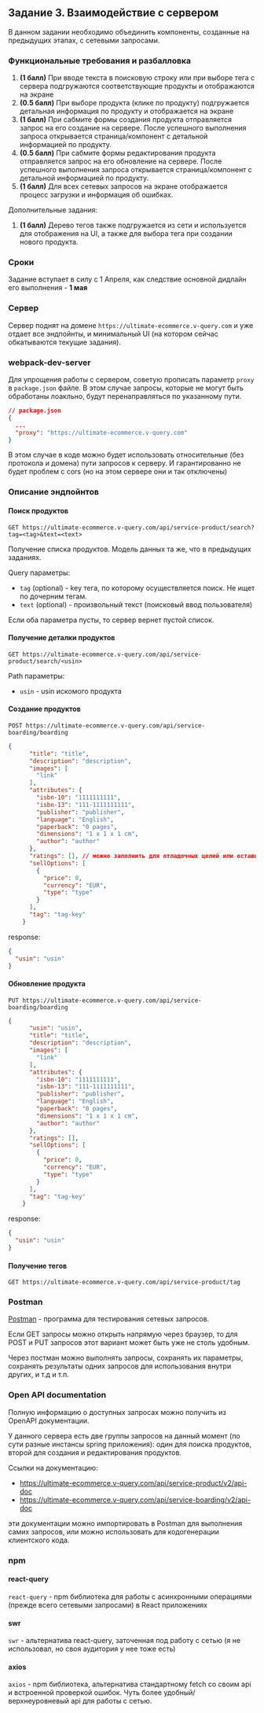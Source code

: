 ## Задание 3. Взаимодействие с сервером

В данном задании необходимо объединить компоненты, созданные на предыдущих этапах, 
с сетевыми запросами.

### Функциональные требования и разбалловка

1) **(1 балл)** При вводе текста в поисковую строку или при выборе тега с сервера подгружаются соответствующие продукты и отображаются на экране
2) **(0.5 балл)** При выборе продукта (клике по продукту) подгружается детальная информация по продукту и отображается на экране
3) **(1 балл)** При сабмите формы создания продукта отправляется запрос на его создание на сервере. После успешного выполнения запроса открывается страница/компонент с детальной информацией по продукту.
4) **(0.5 балл)** При сабмите формы редактирования продукта отправляется запрос на его обновление на сервере. После успешного выполнения запроса открывается страница/компонент с детальной информацией по продукту.
5) **(1 балл)** Для всех сетевых запросов на экране отображается процесс загрузки и информация об ошибках.

Дополнительные задания:

1) **(1 балл)** Дерево тегов также подгружается из сети и используется для отображения на UI, а также для выбора тега при создании нового продукта.

### Сроки

Задание вступает в силу с 1 Апреля, как следствие основной дидлайн его выполнения - **1 мая**

### Сервер

Сервер поднят на домене `https://ultimate-ecommerce.v-query.com` и уже отдает все эндпойнты, 
и минимальный UI (на котором сейчас обкатываются текущие задания).

### webpack-dev-server

Для упрощения работы с сервером, советую прописать параметр `proxy` в `package.json` файле.
В этом случае запросы, которые не могут быть обработаны лоакльно, будут перенаправляться по 
указанному пути.

```json
// package.json
{
  ...
  "proxy": "https://ultimate-ecommerce.v-query.com"      
}
```

В этом случае в коде можно будет использовать относительные (без протокола и домена) пути
запросов к серверу. И гарантированно не будет проблем с cors (но на этом сервере они и так 
отключены)

### Описание эндпойнтов

#### Поиск продуктов

`GET https://ultimate-ecommerce.v-query.com/api/service-product/search?tag=<tag>&text=<text>`

Получение списка продуктов. Модель данных та же, что в предыдущих заданиях.

Query параметры:
- `tag` (optional) - key тега, по которому осуществляется поиск. Не ищет по дочерним тегам.
- `text` (optional) - произвольный текст (поисковый ввод пользователя)

Если оба параметра пусты, то сервер вернет пустой список.

#### Получение деталки продуктов

`GET https://ultimate-ecommerce.v-query.com/api/service-product/search/<usin>`

Path параметры:
- `usin` - usin искомого продукта

#### Создание продуктов

`POST https://ultimate-ecommerce.v-query.com/api/service-boarding/boarding`

```json
{
      "title": "title",
      "description": "description",
      "images": [
        "link"
      ],
      "attributes": {
        "isbn-10": "1111111111",
        "isbn-13": "111-1111111111",
        "publisher": "publisher",
        "language": "English",
        "paperback": "0 pages",
        "dimensions": "1 x 1 x 1 cm",
        "author": "author"
      },
      "ratings": [], // можно заполнить для отладочных целей или оставить пустым
      "sellOptions": [
        {
          "price": 0,
          "currency": "EUR",
          "type": "type"
        }
      ],
      "tag": "tag-key"
    }
```

response:
```json
{
  "usin": "usin"
}
```

#### Обновление продукта

`PUT https://ultimate-ecommerce.v-query.com/api/service-boarding/boarding`

```json
{
      "usin": "usin",
      "title": "title",
      "description": "description",
      "images": [
        "link"
      ],
      "attributes": {
        "isbn-10": "1111111111",
        "isbn-13": "111-1111111111",
        "publisher": "publisher",
        "language": "English",
        "paperback": "0 pages",
        "dimensions": "1 x 1 x 1 cm",
        "author": "author"
      },
      "ratings": [],
      "sellOptions": [
        {
          "price": 0,
          "currency": "EUR",
          "type": "type"
        }
      ],
      "tag": "tag-key"
    }
```

response:
```json
{
  "usin": "usin"
}
```

#### Получение тегов

`GET https://ultimate-ecommerce.v-query.com/api/service-product/tag
`

### Postman

[Postman](https://www.postman.com/) - программа для тестирования сетевых запросов.

Если GET запросы можно открыть напрямую через браузер, то для POST и PUT запросов
этот вариант может быть уже не столь удобным.

Через постман можно выполнять запросы, сохранять их параметры, сохранять 
результаты одних запросов для использования внутри других, и т.д и т.п.

### Open API documentation

Полную информацию о доступных запросах можно получить из OpenAPI документации.

У данного сервера есть две группы запросов на данный момент (по сути разные инстансы 
spring приложения): один для поиска продуктов, второй для создания и редактирования 
продуктов.

Ссылки на документацию:
- https://ultimate-ecommerce.v-query.com/api/service-product/v2/api-doc
- https://ultimate-ecommerce.v-query.com/api/service-boarding/v2/api-doc

эти документации можно импортировать в Postman для выполнения самих запросов, 
или можно использовать для кодогенерации клиентского кода.

### npm

#### react-query

`react-query` - npm библиотека для работы с асинхронными операциями 
(прежде всего сетевыми запросами) в React приложениях

#### swr

`swr` - альтернатива react-query, заточенная под работу с сетью (я не использовал, 
но своя аудитория у нее тоже есть)

#### axios

`axios` - npm библиотека, альтернатива стандартному fetch со своим api и встроенной проверкой ошибок.
Чуть более удобный/верхнеуровневый api для работы с сетью.